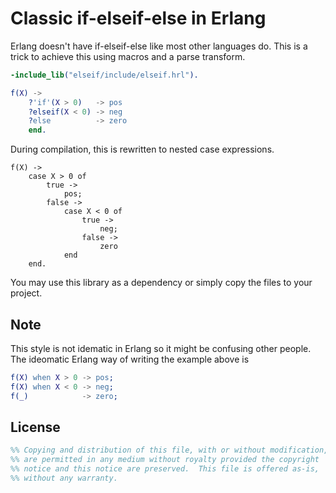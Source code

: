 Classic if-elseif-else in Erlang
================================

Erlang doesn't have if-elseif-else like most other languages do. This is a
trick to achieve this using macros and a parse transform.

```Erlang
-include_lib("elseif/include/elseif.hrl").

f(X) ->
    ?'if'(X > 0)   -> pos
    ?elseif(X < 0) -> neg
    ?else          -> zero
    end.
```

During compilation, this is rewritten to nested case expressions.

```
f(X) ->
    case X > 0 of
        true ->
            pos;
        false ->
            case X < 0 of
                true ->
                    neg;
                false ->
                    zero
            end
    end.
```

You may use this library as a dependency or simply copy the files to your project.

Note
----

This style is not idematic in Erlang so it might be confusing other people.
The ideomatic Erlang way of writing the example above is

```Erlang
f(X) when X > 0 -> pos;
f(X) when X < 0 -> neg;
f(_)            -> zero;
```

License
-------

```Erlang
%% Copying and distribution of this file, with or without modification,
%% are permitted in any medium without royalty provided the copyright
%% notice and this notice are preserved.  This file is offered as-is,
%% without any warranty.
```
